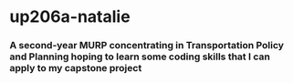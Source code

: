 # up206a-natalie
### A second-year MURP concentrating in Transportation Policy and Planning hoping to learn some coding skills that I can apply to my capstone project
